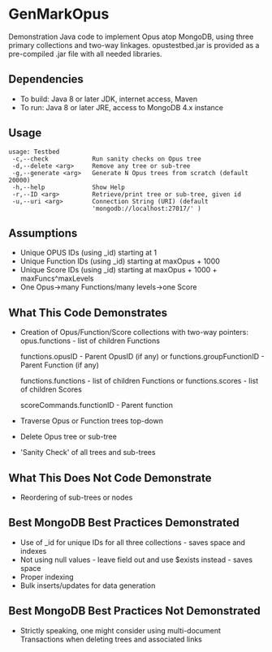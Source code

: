 # GenMarkOpus
Demonstration Java code to implement Opus atop MongoDB, using three primary collections and two-way linkages. opustestbed.jar is provided as a pre-compiled .jar file with all needed libraries.

## Dependencies
* To build: Java 8 or later JDK, internet access, Maven
* To run: Java 8 or later JRE, access to MongoDB 4.x instance

## Usage

```
usage: Testbed
 -c,--check            Run sanity checks on Opus tree
 -d,--delete <arg>     Remove any tree or sub-tree
 -g,--generate <arg>   Generate N Opus trees from scratch (default 20000)
 -h,--help             Show Help
 -r,--ID <arg>         Retrieve/print tree or sub-tree, given id
 -u,--uri <arg>        Connection String (URI) (default
                       'mongodb://localhost:27017/' )
```

## Assumptions
* Unique OPUS IDs (using _id) starting at 1
* Unique Function IDs (using _id) starting at maxOpus + 1000
* Unique Score IDs (using _id) starting at maxOpus + 1000 + maxFuncs^maxLevels
* One Opus->many Functions/many levels->one Score

## What This Code Demonstrates
* Creation of Opus/Function/Score collections with two-way pointers:
  opus.functions - list of children Functions

  functions.opusID - Parent OpusID (if any)
             or
  functions.groupFunctionID - Parent Function (if any)

  functions.functions - list of children Functions
             or
  functions.scores - list of children Scores

  scoreCommands.functionID - Parent function
* Traverse Opus or Function trees top-down
* Delete Opus tree or sub-tree
* 'Sanity Check' of all trees and sub-trees

## What This Does Not Code Demonstrate
* Reordering of sub-trees or nodes

## Best MongoDB Best Practices Demonstrated
* Use of _id for unique IDs for all three collections - saves space and indexes
* Not using null values - leave field out and use $exists instead - saves space
* Proper indexing
* Bulk inserts/updates for data generation

## Best MongoDB Best Practices Not Demonstrated
* Strictly speaking, one might consider using multi-document Transactions when deleting trees and associated links
